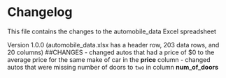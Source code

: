 # Changelog
This file contains the changes to the automobile_data Excel spreadsheet

Version 1.0.0 (automobile_data.xlsx has a header row, 203 data rows, and 20 columns)
##CHANGES
    - changed autos that had a price of $0 to the average price for the same make of car in the **price** column
    - changed autos that were missing number of doors to `two` in column **num_of_doors**
